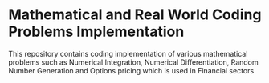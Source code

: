 # Mathematical and Real World Coding Problems Implementation
 This repository contains coding implementation of various mathematical problems such as Numerical Integration, Numerical Differentiation, Random Number Generation and Options pricing which is used in Financial sectors
